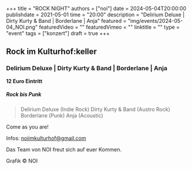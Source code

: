 +++
title = "ROCK NIGHT"
authors = ["noi"]
date = 2024-05-04T20:00:00
publishdate = 2021-05-01
time = "20:00"
description = "Delirium Deluxe | Dirty Kurty & Band | Borderlane | Anja"
featured = "img/events/2024-05-04_NOI.png"
featuredVideo = ""
featuredVimeo = ""
linktitle = ""
type = "event"
tags = ["konzert"]
draft = true
+++


## Rock im Kulturhof:keller
### Delirium Deluxe | Dirty Kurty & Band | Borderlane | Anja

**12 Euro Eintritt**

##### Rock bis Punk

>Delirium Deluxe (Indie Rock)
>Dirty Kurty & Band (Austro Rock)
>Borderlane (Punk)
>Anja (Acoustic)

Come as you are!

Infos: noiimkulturhof@gmail.com

Das Team von NOI freut sich auf euer Kommen.

Grafik © NOI
